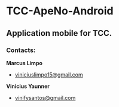 # TCC-ApeNo-Android

## Application mobile for TCC.

### Contacts:
**Marcus Limpo**
- [viniciuslimpo15@gmail.com](viniciuslimpo15@gmail.com)

**Vinicius Yaunner**
- [vinifysantos@gmail.com](vinifysantos@gmail.com)

